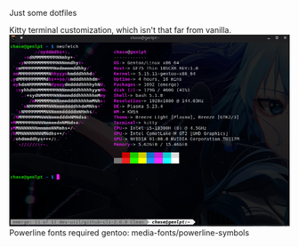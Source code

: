 Just some dotfiles

Kitty terminal customization, which isn't that far from vanilla.
![example](/img/kitty.png)
Powerline fonts required
gentoo:
media-fonts/powerline-symbols
